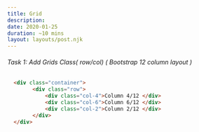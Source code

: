 ```yaml
---
title: Grid
description: 
date: 2020-01-25
duration: ~10 mins
layout: layouts/post.njk
---
```


###### Task 1: Add Grids Class( row/col) ( Bootstrap 12 column layout )

``` html
  <div class="container">
        <div class="row">
            <div class="col-4">Column 4/12 </div>
            <div class="col-6">Column 6/12 </div>
            <div class="col-2">Column 2/12 </div>
        </div>
  </div>
```
